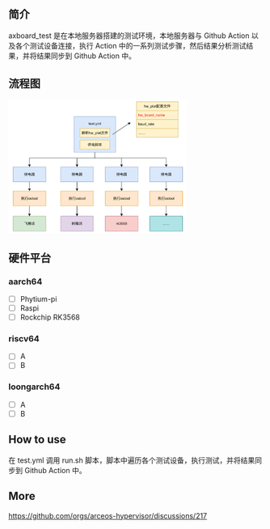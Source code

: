 ## 简介

axboard_test 是在本地服务器搭建的测试环境，本地服务器与 Github Action 以及各个测试设备连接，执行 Action 中的一系列测试步骤，然后结果分析测试结果，并将结果同步到 Github Action 中。

## 流程图

<img src="./img/board_test.png" width="70%" height="70%">


## 硬件平台

### aarch64

- [ ] Phytium-pi
- [ ] Raspi
- [ ] Rockchip RK3568 

### riscv64

- [ ] A
- [ ] B

### loongarch64

- [ ] A
- [ ] B

## How to use

在 test.yml 调用 run.sh 脚本，脚本中遍历各个测试设备，执行测试，并将结果同步到 Github Action 中。

## More
https://github.com/orgs/arceos-hypervisor/discussions/217
